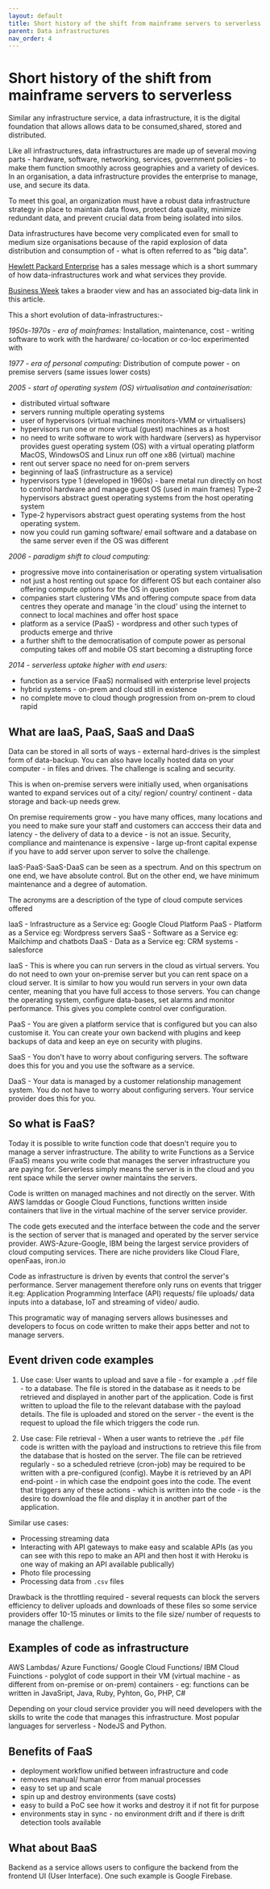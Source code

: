```yaml
---
layout: default
title: Short history of the shift from mainframe servers to serverless
parent: Data infrastructures
nav_order: 4
---
```


# Short history of the shift from mainframe servers to serverless

Similar any infrastructure service, a data infrastructure, it is the digital foundation that allows allows data to be consumed,shared, stored and distributed.

Like all infrastructures, data infrastructures are made up of several moving parts - hardware, software, networking, services, government policies - to make them function smoothly across geographies and a variety of devices. In an organisation, a data infrastructure provides the enterprise to manage, use, and secure its data.

To meet this goal, an organization must have a robust data infrastructure strategy in place to maintain data flows, protect data quality, minimize redundant data, and prevent crucial data from being isolated into silos.

Data infrastructures have become very complicated even for small to medium size organisations because of the rapid explosion of data distribution and consumption of - what is often referred to as "big data".

[Hewlett Packard Enterprise](https://www.hpe.com/uk/en/what-is/data-infrastructure.html) has a sales message which is a short summary of how data-infrastructures work and what services they provide.

[Business Week](https://www.businesstechweekly.com/operational-efficiency/data-management/big-data-infrastructure/) takes a braoder view and has an associated big-data link in this article.

This a short evolution of data-infrastructures:-

_1950s-1970s - era of mainframes:_ Installation, maintenance, cost - writing software to work with the hardware/ co-location or co-loc experimented with

_1977 - era of personal computing:_ Distribution of compute power - on premise servers (same issues lower costs)

_2005 - start of operating system (OS) virtualisation and containerisation:_

- distributed virtual software
- servers running multiple operating systems
- user of hypervisors (virtual machines monitors-VMM or virtualisers)
- hypervisors run one or more virtual (guest) machines as a host
- no need to write software to work with hardware (servers) as hypervisor provides guest operating system (OS) with a virtual operating platform MacOS, WindowsOS and Linux run off one x86 (virtual) machine
- rent out server space no need for on-prem servers
- beginning of IaaS (infrastructure as a service)
- hypervisors type 1 (developed in 1960s) - bare metal run directly on host to control hardware and manage guest OS (used in main frames) Type-2 hypervisors abstract guest operating systems from the host operating system
- Type-2 hypervisors abstract guest operating systems from the host operating system.
- now you could run gaming software/ email software and a database on the same server even if the OS was different

_2006 - paradigm shift to cloud computing:_

- progressive move into containerisation or operating system virtualisation
- not just a host renting out space for different OS but each container also offering compute options for the OS in question
- companies start clustering VMs and offering compute space from data centres they operate and manage 'in the cloud' using the internet to connect to local machines and offer host space
- platform as a service (PaaS) - wordpress and other such types of products emerge and thrive
- a further shift to the democratisation of compute power as personal computing takes off and mobile OS start becoming a distrupting force

_2014 - serverless uptake higher with end users:_

- function as a service (FaaS) normalised with enterprise level projects
- hybrid systems - on-prem and cloud still in existence
- no complete move to cloud though progression from on-prem to cloud rapid

## What are IaaS, PaaS, SaaS and DaaS

Data can be stored in all sorts of ways - external hard-drives is the simplest form of data-backup. You can also have locally hosted data on your computer - in files and drives. The challenge is scaling and security.

This is when on-premise servers were initially used, when organisations wanted to expand services out of a city/ region/ country/ continent - data storage and back-up needs grew.

On premise requirements grow - you have many offices, many locations and you need to make sure your staff and customers can acccess their data and latency - the delivery of data to a device - is not an issue.  Security, compliance and maintenance is expensive - large up-front capital expense if you have to add server upon server to solve the challenge.

IaaS-PaaS-SaaS-DaaS can be seen as a spectrum. And on this spectrum on one end, we have absolute control. But on the other end, we have minimum maintenance and a degree of automation.

The acronyms are a description of the type of cloud compute services offered

IaaS - Infrastructure as a Service eg: Google Cloud Platform
PaaS - Platform as a Service eg: Wordpress servers
SaaS - Software as a Service eg: Mailchimp and chatbots
DaaS - Data as a Service eg: CRM systems - salesforce

IaaS -  This is where you can run servers in the cloud as virtual servers. You do not need to own your on-premise server but you can rent space on a cloud server. It is similar to how you would run servers in your own data center, meaning that you have full access to those servers. You can change the operating system, configure data-bases, set alarms and monitor performance. This gives you complete control over configuration.

PaaS -  You are given a platform service that is configured but you can also customise it. You can create your own backend with plugins and keep backups of data and keep an eye on security with plugins.

SaaS - You don't have to worry about configuring servers. The software does this for you and you use the software as a service.

DaaS - Your data is managed by a customer relationship management system. You do not have to worry about configuring servers. Your service provider does this for you.

## So what is  FaaS?

Today it is possible to write function code that doesn't require you to manage a server infrastructure. The ability to write Functions as a Service (FaaS) means you write code that manages the server infrastructure you are paying for. Serverless simply means the server is in the cloud and you rent space while the server owner maintains the servers.

Code is written on managed machines and not directly on the server. With AWS lamddas or Google Cloud Functions, functions written inside containers that live in the virtual machine of the server service provider. 

The code gets executed and the interface between the code and the server is the section of server that is managed and operated by the server service provider. AWS-Azure-Google, IBM being the largest service providers of cloud computing services. There are niche providers like Cloud Flare, openFaas, iron.io

Code as infrastructure is driven by events that control the server's performance. Server management therefore only runs on events that trigger it.eg: Application Programming Interface (API) requests/ file uploads/ data inputs into a database, IoT and streaming of video/ audio.

This programatic way of managing servers allows businesses and developers to focus on code written to make their apps better and not to manage servers.

## Event driven code examples

1. Use case: User wants to upload and save a  file - for example a `.pdf` file -  to a database.  The file is stored in the database as it needs to be retrieved and displayed in another part of the application. Code is first written to upload the file to the relevant database with the payload details. The file is uploaded and stored on the server - the event is the request to upload the file which triggers the code run.

2. Use case: File retrieval - When a user wants to retrieve the `.pdf` file code is written with the payload and instructions to retrieve this file from the database that is hosted on the server. The file can be retrieved regularly - so a scheduled retrieve (cron-job) may be required to be written with a pre-configured (config). Maybe it is retrieved by an API end-point - in which case the endpoint goes into the code. The event that triggers any of these actions - which is written into the code - is the desire to download the file and display it in another part of the application.

Similar use cases:

- Processing streaming data
- Interacting with API gateways to make easy and scalable APIs (as you can see with this repo to make an API and then host it with Heroku is one way of making an API available publically)
- Photo file processing
- Processing data from `.csv` files

Drawback is the throttling required - several requests can block the servers efficiency to deliver uploads and downloads of these files so some service providers offer 10-15 minutes or limits to the file size/ number of requests to manage the challenge.

## Examples of code as infrastructure

AWS Lambdas/ Azure Functions/ Google Cloud Functions/ IBM Cloud Fuinctions - polyglot of code support in their VM (virtual machine - as different from on-premise or on-prem) containers - eg: functions can be written in JavaSript, Java, Ruby, Pyhton, Go, PHP, C#

Depending on your cloud service provider you will need developers with the skills to write the code that manages this infrastructure. Most popular languages for serverless - NodeJS and Python.

## Benefits of FaaS

- deployment workflow unified between infrastructure and code
- removes manual/ human error from manual processes
- easy to set up and scale
- spin up and destroy environments (save costs)
- easy to build a PoC see how it works and destroy it if not fit for purpose
- environments stay in sync - no environment drift and if there is drift detection tools available


## What about BaaS

Backend as a service allows users to configure the backend from the frontend UI (User Interface). One such example is Google Firebase.
